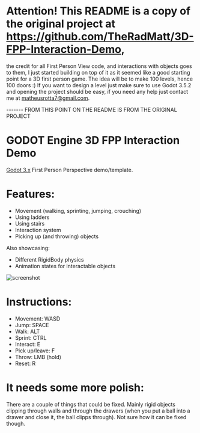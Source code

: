 # Attention! This README is a copy of the original project at https://github.com/TheRadMatt/3D-FPP-Interaction-Demo, 
the credit for all First Person View code, and interactions with objects goes to them, I just started building on top
of it as it seemed like a good starting point for a 3D first person game. The idea will be to make 100 levels, hence 100 doors :)
If you want to design a level just make sure to use Godot 3.5.2 and opening the project should be easy, if you need any help
just contact me at matheusrotta7@gmail.com.

------- FROM THIS POINT ON THE README IS FROM THE ORIGINAL PROJECT

# GODOT Engine 3D FPP Interaction Demo
[Godot 3.x] First Person Perspective demo/template.

# Features:
* Movement (walking, sprinting, jumping, crouching)
* Using ladders
* Using stairs
* Interaction system
* Picking up (and throwing) objects

Also showcasing:
* Different RigidBody physics
* Animation states for interactable objects

![screenshot]

# Instructions:
* Movement: WASD
* Jump: SPACE
* Walk: ALT
* Sprint: CTRL
* Interact: E
* Pick up/leave: F
* Throw: LMB (hold)
* Reset: R

# It needs some more polish:
There are a couple of things that could be fixed. Mainly rigid objects clipping through walls and through the drawers (when you put a ball into a drawer and close it, the ball clipps through). Not sure how it can be fixed though.


[screenshot]: https://github.com/TheRadMatt/3D-FPP-Interaction-Demo/blob/master/screenshot.PNG "Interaction-Demo in Editor"
[Godot 3.x]: https://godotengine.org/
